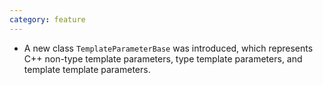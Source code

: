 ```yaml
---
category: feature
---
```

* A new class `TemplateParameterBase` was introduced, which represents C++ non-type template parameters, type template parameters, and template template parameters.